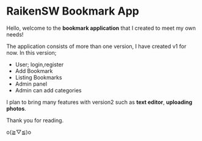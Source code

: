 # RaikenSW Bookmark App

Hello, welcome to the **bookmark application** that I created to meet my own needs!

The application consists of more than one version, I have created v1 for now. In this version;

- User; login,register
- Add Bookmark
- Listing Bookmarks
- Admin panel
- Admin can add categories

I plan to bring many features with version2 such as **text editor**, **uploading photos**.

Thank you for reading.

o(≧▽≦)o
